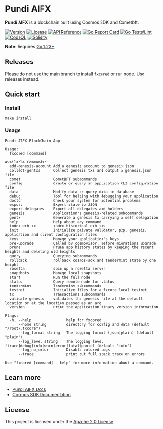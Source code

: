 # Pundi AIFX

**Pundi AIFX** is a blockchain built using Cosmos SDK and Cometbft.

[![Version](https://img.shields.io/github/v/release/pundiai/fx-core.svg)](https://github.com/pundiai/fx-core/releases/latest)
[![License](https://img.shields.io/github/license/pundiai/fx-core.svg)](https://github.com/pundiai/fx-core/blob/main/LICENSE)
[![API Reference](https://pkg.go.dev/badge/github.com/pundiai/fx-core.svg)](https://pkg.go.dev/github.com/pundiai/fx-core/v8)
[![Go Report Card](https://goreportcard.com/badge/github.com/pundiai/fx-core/v8)](https://goreportcard.com/report/github.com/pundiai/fx-core/v8)
[![Go Tests/Lint](https://github.com/pundiai/fx-core/actions/workflows/golang.yml/badge.svg)](https://github.com/pundiai/fx-core/actions/workflows/golang.yml)
[![CodeQL](https://github.com/pundiai/fx-core/actions/workflows/codeql-analysis.yml/badge.svg)](https://github.com/pundiai/fx-core/actions/workflows/codeql-analysis.yml)
[![Solidity](https://github.com/pundiai/fx-core/actions/workflows/solidity.yml/badge.svg)](https://github.com/pundiai/fx-core/actions/workflows/solidity.yml)

**Note**: Requires [Go 1.23+](https://go.dev/dl)

## Releases

Please do not use the main branch to install `fxcored` or run node. Use releases instead.

## Quick start

### Install

```
make install
```

### Usage

```
Pundi AIFX BlockChain App

Usage:
  fxcored [command]

Available Commands:
  add-genesis-account Add a genesis account to genesis.json
  collect-gentxs      Collect genesis txs and output a genesis.json file
  comet               CometBFT subcommands
  config              Create or query an application CLI configuration file
  data                Modify data or query data in database
  debug               Tool for helping with debugging your application
  doctor              Check your system for potential problems
  export              Export state to JSON
  export-delegates    Export all delegates and holders
  genesis             Application's genesis-related subcommands
  gentx               Generate a genesis tx carrying a self delegation
  help                Help about any command
  index-eth-tx        Index historical eth txs
  init                Initialize private validator, p2p, genesis, application and client configuration files
  keys                Manage your application's keys
  pre-upgrade         Called by cosmovisor, before migrations upgrade
  prune               Prune app history states by keeping the recent heights and deleting old heights
  query               Querying subcommands
  rollback            rollback cosmos-sdk and tendermint state by one height
  rosetta             spin up a rosetta server
  snapshots           Manage local snapshots
  start               Run the full node
  status              Query remote node for status
  tendermint          Tendermint subcommands
  testnet             Initialize files for a fxcore local testnet
  tx                  Transactions subcommands
  validate-genesis    validates the genesis file at the default location or at the location passed as an arg
  version             Print the application binary version information

Flags:
  -h, --help                help for fxcored
      --home string         directory for config and data (default "/root/.fxcore")
      --log_format string   The logging format (json|plain) (default "plain")
      --log_level string    The logging level (trace|debug|info|warn|error|fatal|panic) (default "info")
      --log_no_color        Disable colored logs
      --trace               print out full stack trace on errors

Use "fxcored [command] --help" for more information about a command.
```

## Learn more

- [Pundi AIFX Docs](https://pundi.gitbook.io)
- [Cosmos SDK Documentation](https://docs.cosmos.network)

## License

This project is licensed under the [Apache 2.0 License](LICENSE).

